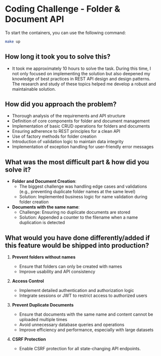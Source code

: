 # Coding Challenge - Folder & Document API

To start the containers, you can use the following command:

```bash
make up
```
## How long it took you to solve this?

- It took me approximately 10 hours to solve the task. During this time, I not only focused on implementing the solution but also deepened my knowledge of best practices in REST API design and design patterns. The research and study of these topics helped me develop a robust and maintainable solution.

## How did you approach the problem?

- Thorough analysis of the requirements and API structure  
- Definition of core components for folder and document management  
- Implementation of basic CRUD operations for folders and documents  
- Ensuring adherence to REST principles for a clean API  
- Use of factory methods for folder creation  
- Introduction of validation logic to maintain data integrity  
- Implementation of exception handling for user-friendly error messages  

## What was the most difficult part & how did you solve it?

- **Folder and Document Creation**:  
  - The biggest challenge was handling edge cases and validations (e.g., preventing duplicate folder names at the same level)  
  - Solution: Implemented business logic for name validation during folder creation  
- **Documents with the same name**:  
  - Challenge: Ensuring no duplicate documents are stored  
  - Solution: Appended a counter to the filename when a name duplication is detected  

## What would you have done differently/added if this feature would be shipped into production?

1. **Prevent folders without names**  
   - Ensure that folders can only be created with names  
   - Improve usability and API consistency  
   
2. **Access Control**  
   - Implement detailed authentication and authorization logic  
   - Integrate sessions or JWT to restrict access to authorized users  

3. **Prevent Duplicate Documents**  
   - Ensure that documents with the same name and content cannot be uploaded multiple times  
   - Avoid unnecessary database queries and operations  
   - Improve efficiency and performance, especially with large datasets

4. **CSRF Protection**

   - Enable CSRF protection for all state-changing API endpoints.
